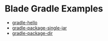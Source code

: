# Blade Gradle Examples

- [gradle-hello](gradle-hello)
- [gradle-package-single-jar](gradle-pack01)
- [gradle-package-dir](gradle-pack02)